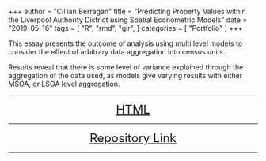 +++
author = "Cillian Berragan"
title = "Predicting Property Values within the Liverpool Authority District using Spatial Econometric Models"
date = "2019-05-16"
tags = [
    "R",
    "rmd",
    "gir",
]
categories = [
    "Portfolio"
]
+++

This essay presents the outcome of analysis using multi level models to consider the effect of arbitrary data aggregation into census units.

<!--more-->

Results reveal that there is some level of variance explained through the aggregation of the data used, as models give varying results with either MSOA, or LSOA level aggregation.

---

<p align="center">
<font size="5">
<a href="/post/projects/pdfs/a3_envs453.pdf"> HTML</a>
</font>
</p>

---

<p align="center">
<font size="5">
<a href="https://github.com/cjber/gds/tree/master/envs453/a1_envs453"> Repository Link</a>
</font>
</p>

---
